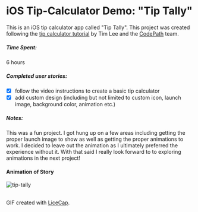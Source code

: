 # iOS Tip-Calculator Demo: "Tip Tally"
This is an iOS tip calculator app called "Tip Tally". This project was created following the [tip calculator tutorial](https://vimeo.com/102084767) by Tim Lee and the [CodePath](http://codepath.com/) team.

##### Time Spent: 
6 hours

##### Completed user stories:
- [x] follow the video instructions to create a basic tip calculator
- [x] add custom design (including but not limited to custom icon, launch image, background color, animation etc.)

##### Notes:
This was a fun project. I got hung up on a few areas including getting the proper launch image to show as well as getting the proper animations to work. I decided to leave out the animation as I ultimately preferred the experience without it. With that said I really look forward to to exploring animations in the next project!

#### Animation of Story
![tip-tally](https://cloud.githubusercontent.com/assets/1501406/8051368/55eff2fc-0e30-11e5-962b-5e015ac94e82.gif)

<br>GIF created with [LiceCap](http://www.cockos.com/licecap/).
